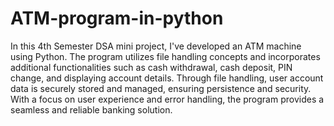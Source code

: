 # ATM-program-in-python
In this 4th Semester DSA mini project, I've developed an ATM machine using Python. The program utilizes file handling concepts and incorporates additional functionalities such as cash withdrawal, cash deposit, PIN change, and displaying account details. Through file handling, user account data is securely stored and managed, ensuring persistence and security. With a focus on user experience and error handling, the program provides a seamless and reliable banking solution.
